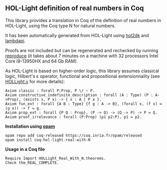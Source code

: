 HOL-Light definition of real numbers in Coq
-------------------------------------------

This library provides a translation in Coq of the definition of real numbers in HOL-Light, using the Coq type N for natural numbers.

It has been automatically generated from HOL-Light using [hol2dk](https://github.com/Deducteam/hol2dk) and [lambdapi](https://github.com/Deducteam/lambdapi).

Proofs are not included but can be regenerated and rechecked by running [reproduce](https://github.com/Deducteam/coq-hol-light-real/blob/main/reproduce) (it takes about 7 minutes on a machine with 32 processors Intel Core i9-13950HX and 64 Gb RAM).

As HOL-Light is based on higher-order logic, this library assumes classical logic, Hilbert's ε operator, functional and propositional extensionnality (see [HOLLight.v](https://github.com/Deducteam/coq-hol-light-real/blob/main/HOLLight.v) for more details):

```
Axiom classic : forall P:Prop, P \/ ~ P.
Axiom constructive_indefinite_description : forall (A : Type) (P : A->Prop), (exists x, P x) -> { x : A | P x }.
Axiom fun_ext : forall {A B : Type} {f g : A -> B}, (forall x, (f x) = (g x)) -> f = g.
Axiom prop_ext : forall {P Q : Prop}, (P -> Q) -> (Q -> P) -> P = Q.
Axiom proof_irrelevance : forall (P:Prop) (p1 p2:P), p1 = p2.
```

**Installation using [opam](https://opam.ocaml.org/)**

```
opam repo add coq-released https://coq.inria.fr/opam/released
opam install coq-hol-light-real-with-N
```

**Usage in a Coq file**

```
Require Import HOLLight_Real_With_N.theorems.
Check thm_REAL_COMPLETE.
```
